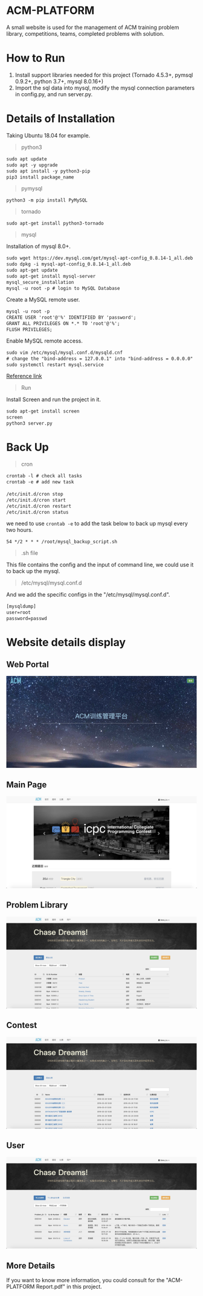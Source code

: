 # ACM-PLATFORM
A small website is used for the management of ACM training problem library, competitions, teams, completed problems with solution.

# How to Run
1. Install support libraries needed for this project (Tornado 4.5.3+, pymsql 0.9.2+, python 3.7+, mysql 8.0.16+)
2. Import the sql data into mysql, modify the mysql connection parameters in config.py, and run server.py.

# Details of Installation

Taking Ubuntu 18.04 for example.

> python3

```shell
sudo apt update
sudo apt -y upgrade
sudo apt install -y python3-pip
pip3 install package_name
```
> pymysql

```shell
python3 -m pip install PyMySQL
```

> tornado

```shell
sudo apt-get install python3-tornado
```

> mysql

Installation of mysql 8.0+.

```shell
sudo wget https://dev.mysql.com/get/mysql-apt-config_0.8.14-1_all.deb
sudo dpkg -i mysql-apt-config_0.8.14-1_all.deb
sudo apt-get update
sudo apt-get install mysql-server
mysql_secure_installation
mysql -u root -p # login to MySQL Database
```
Create a MySQL remote user.

```shell
mysql -u root -p
CREATE USER 'root'@'%' IDENTIFIED BY 'password';
GRANT ALL PRIVILEGES ON *.* TO 'root'@'%';
FLUSH PRIVILEGES;
```
Enable MySQL remote access.

```shell
sudo vim /etc/mysql/mysql.conf.d/mysqld.cnf
# change the "bind-address = 127.0.0.1" into "bind-address = 0.0.0.0"
sudo systemctl restart mysql.service
```

[Reference link](https://www.fosstechnix.com/install-mysql-8-on-ubuntu/)

> Run

Install Screen and run the project in it.

```shell
sudo apt-get install screen
screen
python3 server.py
```

# Back Up

> cron

```shell
crontab -l # check all tasks
crontab -e # add new task

/etc/init.d/cron stop
/etc/init.d/cron start
/etc/init.d/cron restart
/etc/init.d/cron status
```
we need to use `crontab -e` to add the task below to back up mysql every two hours.

```shell
54 */2 * * * /root/mysql_backup_script.sh
```

> .sh file

This file contains the config and the input of command line, we could use it to back up the mysql.

> /etc/mysql/mysql.conf.d

And we add the specific configs in the "/etc/mysql/mysql.conf.d".

```shell
[mysqldump]
user=root
password=passwd
```

# Website details display

## Web Portal
![Image of Web](https://github.com/GeneLiuXe/ACM-PLATFORM/blob/master/Figures/Web%20portal.png)

## Main Page
![Image of Web](https://github.com/GeneLiuXe/ACM-PLATFORM/blob/master/Figures/Main%20Page.png)

## Problem Library
![Image of Web](https://github.com/GeneLiuXe/ACM-PLATFORM/blob/master/Figures/Problem%20Library.png)

## Contest
![Image of Web](https://github.com/GeneLiuXe/ACM-PLATFORM/blob/master/Figures/Contest.png)

## User
![Image of Web](https://github.com/GeneLiuXe/ACM-PLATFORM/blob/master/Figures/User.png)

## More Details
If you want to know more information, you could consult for the "ACM-PLATFORM Report.pdf" in this project.
